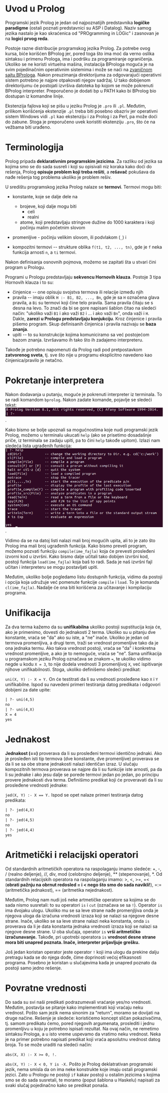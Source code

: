 # Uvod u Prolog

Programski jezik Prolog je jedan od najpoznatijih predstavnika <b>logičke paradigme</b> (ostali poznati predstavnici su ASP i Datalog). Naziv samog jezika nastalo je kao skraćenica od "PROgramming in LOGic" i zasnovan je na <b>logici prvog reda</b>. 

Postoje razne distribucije programskog jezika Prolog. Za potrebe ovog kursa, biće korišćen BProlog jer, pored toga što ima moć da verno oslika sintaksu i primenu Prologa,  ima i podršku za programiranje ograničenja. Ukoliko se ne koristi virtuelna mašina, instalacija BProloga moguća je na svim pojedinačnim operativnim sistemima i može se naći na [zvaničnom sajtu BProloga](http://www.picat-lang.org/bprolog/). Nakon preuzimanja direktorijuma za odgovarajući operativni sistem potrebno je najpre otpakovati njegov sadržaj. U tako dobijenom direktorijumu će postojati izvršiva datoteka bp kojom se može pokrenuti BProlog interpreter. Preporučeno je dodati bp u PATH kako bi BProlog bio dostupan iz komandne linije.

Ekstenzija fajlova koji se pišu u jeziku Prolog je `.pro` ili `.pl`. Međutim, prilikom korišćenja ekstenzije `.pl` treba biti posebno obazriv jer operativni sistem Windows vidi `.pl` kao ekstenziju i za Prolog i za Perl, pa može doći do zabune. Stoga je preporučeno uvek koristiti ekstenziju `.pro`, što će na vežbama biti urađeno.

# Terminologija
Prolog pripada <b>deklarativnim programskim jezicima</b>. Za razliku od jezika sa kojima smo se do sada susreli i koji su opisivali niz koraka kako doći do rešenja, Prolog <b>opisuje problem koji treba rešiti</b>, a <b>rešavač</b> pokušava da nađe rešenja tog problema ukoliko je problem rešiv. 

U središtu programskog jezika Prolog nalaze se <b>termovi</b>. Termovi mogu biti:

* konstante, koje se dalje dele na
	*  brojeve, koji dalje mogu biti
		* celi
		* realni
	* atome, koji predstavljaju stringove dužine do 1000 karaktera i koji počinju malim početnim slovom

* promenljive - počinju velikim slovom, ili podvlakom (`_`) i
* kompozitni termovi -- strukture oblika `f(t1, t2, ..., tn)`, gde je `f` neka funkcija arnosti `n`, a `ti` termovi.

Nakon definisanja osnovnih pojmova, možemo se zapitati šta u stvari čini program u Prologu. 

Programi u Prologu predstavljaju <b>sekvencu Hornovih klauza</b>. Postoje 3 tipa Hornovih klauza i to su:

* činjenice -- one opisuju svojstva termova ili relacije između njih
* pravila -- imaju oblik `H :- B1, B2, ..., Bn`, gde je sa `H` označena glava pravila, a `Bi` su termovi koji čine telo pravila. Sama pravila čitaju se s desna na levo. To znači da bi se gore napisani šablon čitao na sledeći način: "ukoliko važi `B1` i ako važi `B2` i ... i ako važi `Bn`", onda važi i `H`. Dakle, <b>zarezi u Prologu predstavljaju konjukciju</b>. 
Kroz činjenice i pravila pišemo program. Skup definisanih činjenica i pravila nazivaju se <b>baza znanja</b>.
* upiti -- to su konstrukcije kojima komuniciramo sa već postojećom bazom znanja. Izvršavamo ih tako što ih zadajemo interpreteru.

Takođe je potrebno napomenuti da Prolog radi pod pretpostavkom <b>zatvorenog sveta</b>, tj. sve što nije u programu eksplicitno navedeno kao činjenica/pravilo je netačno. 


# Pokretanje interpretera

Nakon dodavanja u putanju, moguće je pokrenuti interpreter iz terminala. To se radi komandom `bprolog`. Nakon zadate komande, pojavlje se sledeći tekst: ![Primer izlaza interpretera](src/prologInterpreter.png).

 Kako bismo se bolje upoznali sa mogućnostima koje nudi programski jezik Prolog, možemo u terminalu ukucati `help` (ako se prisetimo dosadašnje priče, iz terminala se zadaju upiti, pa to čini `help` takođe upitom). Izlazi nam sledeća lista ugrađenih funkcija: ![Lista Prolog upita](src/prologQueryList.png).

Vidimo da se na datoj listi nalazi mali broj mogućih upita, ali to je zato što Prolog ima mali broj ugrađenih funkcija. Kako bismo preveli program, možemo pozvati funkciju `compile(ime_fajla)` koja će prevesti prosleđeni izvorni kod u izvršni. Kako bismo dalje učitali tako dobijen izvršni kod, postoji funkcija `load(ime_fajla)` koja baš to radi. Sada je naš izvršni fajl učitan i interpreteru se mogu postavljati upiti.

Međutim, ukoliko bolje pogledamo listu dostupnih funkcija, vidimo da postoji i opcija koja udružuje već pomenute funkcije `compile` i  `load`. To je komanda `cl(ime_fajla)`. Nadalje će ona biti korišćena za učitavanje i kompilaciju programa. 

# Unifikacija

Za dva terma kažemo da su <b>unifikabilna</b> ukoliko postoji supstitucija koja će, ako je primenimo, dovesti do jednakosti 2 terma. Ukoliko su u pitanju dve konstante, vraća se "da" ako su iste, a "ne" inače. Ukoliko je jedan od termova promenljiva, a drugi term, traži se vrednost promenljive tako da je ona jednaka termu. Ako takva vrednost postoji,  vraća se "da" i konkretna vrednost promenljive, a ako je to nemoguće, vraća se "ne". Sama unifikacija u programskom jeziku Prolog označava se znakom `=`, te ukoliko vidimo negde u kodu `X = 3`, to nije dodela vrednosti 3 promenljivoj `X`, već ispitivanje njihove unifikabilnosti. Stoga, ukoliko definišemo sledeći predikat:

`uni(X, Y) :- X = Y.` On će testitrati da li su vrednosti prosleđene kao `X` i `Y` unifikabilne. Ispod su navedeni primeri testiranja datog predikata i odgovori dobijeni za date upite:

    | ?- uni(4,5)
    no
    | ?- uni(4,X)
    X = 4
    yes   

# Jednakost
<b>Jednakost (==)</b> proverava da li su prosleđeni termovi identično jednaki. Ako je prosleđen  isti tip termova (dve konstante, dve promenljive) proverava se da li se sa obe strane jednakosti nalazi identičan izraz. U slučaju kompozitnih termova proverava se najpre da li su funkcije iste arnosti, pa da li su jednake i ako jesu dalje se porede termovi jedan po jedan, po principu provere jednakosti dva terma. Definišimo predikat koji će proveravati da li su prosleđene vrednosti jednake:

`jed(X, Y) :- X == Y.` Ispod se opet nalaze primeri testiranja datog predikata:

    | ?- jed(4,X)
    no
    | ?- jed(4,5)
    no
    | ?- jed(4,4)
    yes

# Aritmetički i relacijski operatori

Od standardnih aritmetičkih operatora na raspolaganju imamo sledeće:
+, -, / (realno deljenje), //, div, mod (celobrojno deljenje), ** (stepenovanje), *.
Od standardnih relacijskih operatora na raspolaganju imamo: >, <, >=, =< (<b>obrati pažnju na obrnut redosled = i < nego što smo do sada navikli!</b>), =:= (aritmetička jednakost), =\= (aritmetika nejednakost).

Međutim, Prolog nam nudi još neke artmetičke operatore sa kojima se do sada nismo susretali: to su operatori `is` i `cut` (označava se sa `!`). Operator `is` ima dvojaku ulogu. Ukoliko mu se sa leve strane nađe promenjljiva onda je njegova uloga da izračuna vrednosti izraza koji se nalazi sa njegove desne strane. Inače, ukoliko se sa leve strane nalazi neka konstanta, onda `is` proverava da li je data konstanta jednaka vrednosti izraza koji se nalazi sa njegove desne strane. U oba slučaja, operator `is` <b>vrši aritmetičko izračunavanje.</b> Takođe, pri upotrebi operatora `is` <b>vrednost desne strane mora biti unapred poznata. Inače, interpreter prijavljuje grešku.</b>

Još jedan koristan operator jeste operator `!`  koji ima ulogu da prekine dalju pretragu kada se do njega dođe, čime doprinosti većoj efikasnosti programa. Posebno je koristan u slučajevima kada je unapred poznato da postoji samo jedno rešenje.

# Povratne vrednosti
Do sada su svi naši predikati podrazumevali vraćanje yes/no vrednosti. Međutim, postavlja se pitanje kako implementirati koji vraćaju neku vrednost. Pošto sam jezik nema sinonim za "return", moramo se dovijati na druge načine. Rešenje je sledeće:  koristićemo koncept sličan pokazivačima, tj. samom predikatu ćemo, pored njegovih argumenata, proslediti i jednu promenljivu u koju je potrebno ispisati rezultat. Na ovaj način, ne remetimo sintaksu Prologa, a u isto vreme uspevamo da vratimo neku vrednost. Neka je na primer potrebno napisati predikat koji vraća apsolutnu vrednost datog broja. To se može uraditi na sledeći način:

`abs(X, X) :- X >= 0, !.`

`abs(X, Y) :- X < 0, Y is -X.`
Pošto je Prolog deklatrativan programski jezik, nema smisla da on ima neke konstrukte koje imaju ostali programski jezici. Zato u Prologu ne postoji `if` kakav postoji u ostalim jezicima s kojima smo se do sada susretali, te moramo (poput šablona u Haskelu) napisati za svaki slučaj pojedinačno kako se predikat ponaša. 